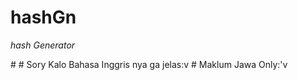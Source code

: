 # hashGn
*hash Generator*
<title>Tinggal Make</title>
#
# Sory Kalo Bahasa Inggris nya ga jelas:v
# Maklum Jawa Only:'v




